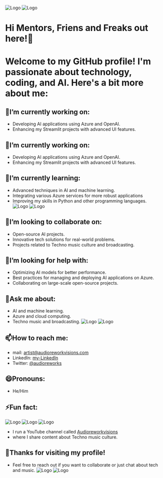 ![Logo](https://stflywithai026072919948.blob.core.windows.net/datencloud/mix/4.png) ![Logo](https://stflywithai026072919948.blob.core.windows.net/datencloud/icons/Copilot-App-Icon.png)
# Hi Mentors, Friens and Freaks out here!👋
# Welcome to my GitHub profile! I'm passionate about technology, coding, and AI. Here's a bit more about me:
## 🔭I’m currently working on: 
  - Developing AI applications using Azure and OpenAI.
  - Enhancing my Streamlit projects with advanced UI features.
## 👯I’m currently working on: 
  - Developing AI applications using Azure and OpenAI.
  - Enhancing my Streamlit projects with advanced UI features.
## 🌱I’m currently learning: 
  - Advanced techniques in AI and machine learning.
  - Integrating various Azure services for more robust applications
  - Improving my skills in Python and other programming languages.
![Logo](https://stflywithai026072919948.blob.core.windows.net/datencloud/mix/4.png) ![Logo](https://stflywithai026072919948.blob.core.windows.net/datencloud/icons/Copilot-App-Icon.png)
## 👯I’m looking to collaborate on: 
  - Open-source AI projects.
  - Innovative tech solutions for real-world problems.
  - Projects related to Techno music culture and broadcasting.
## 🤔I’m looking for help with: 
  - Optimizing AI models for better performance.
  - Best practices for managing and deploying AI applications on Azure.
  - Collaborating on large-scale open-source projects.
## 💬Ask me about: 
  - AI and machine learning.
  - Azure and cloud computing.
  - Techno music and broadcasting.
![Logo](https://stflywithai026072919948.blob.core.windows.net/datencloud/mix/4.png) ![Logo](https://stflywithai026072919948.blob.core.windows.net/datencloud/icons/Copilot-App-Icon.png)
## 📫How to reach me: 
  - mail: artist@audioreworkvisions.com
  - LinkedIn: [my-LinkedIn](https://www.linkedin.com/in/audioreworkvisions)
  - Twitter: [@audioreworks](https://twitter.com/audioreworks)
## 😄Pronouns: 
  - He/Him
## ⚡Fun fact:
![Logo](https://stflywithai026072919948.blob.core.windows.net/datencloud/mix/4.png) ![Logo](https://stflywithai026072919948.blob.core.windows.net/datencloud/icons/Copilot-App-Icon.png)
![Logo](https://stflywithai026072919948.blob.core.windows.net/datencloud/logos/t.png)
  - I run a YouTube channel called [Audioreworkvisions](https://www.youtube.com/@Audioreworkvisions)
  - where I share content about Techno music culture.
## 👯Thanks for visiting my profile! 
  - Feel free to reach out if you want to collaborate or just chat about tech and music.
![Logo](https://stflywithai026072919948.blob.core.windows.net/datencloud/mix/4.png) ![Logo](https://stflywithai026072919948.blob.core.windows.net/datencloud/icons/Copilot-App-Icon.png)

